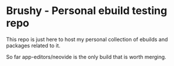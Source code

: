 # Brushy - Personal ebuild testing repo
This repo is just here to host my personal collection of ebuilds and packages related to it.

So far app-editors/neovide is the only build that is worth merging.
